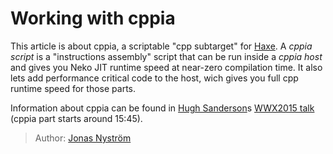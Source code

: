 [tags]: / "cppia"

# Working with cppia

This article is about cppia, a scriptable "cpp subtarget" for [Haxe](https://haxe.org). A _cppia script_ is a "instructions assembly" script that can be run inside a _cppia host_ and gives you Neko JIT runtime speed at near-zero compilation time. It also lets add performance critical code to the host, wich gives you full cpp runtime speed for those parts.

Information about cppia can be found in [Hugh Sanderson](https://twitter.com/GameHaxe)s [WWX2015 talk](https://www.youtube.com/watch?v=hltXpZ3Upxg) (cppia part starts around 15:45).

> Author: [Jonas Nyström](https://github.com/cambiata)